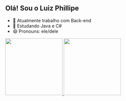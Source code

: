 ## Olá! Sou o Luiz Phillipe

- 🔭 Atualmente trabalho com Back-end
- 🌱 Estudando Java e C#
- 😄 Pronouns: ele/dele

<div>
  <a href="https://github.com/Takesh0s">
  <img height="180em" src="https://github-readme-stats.vercel.app/api?username=Takesh0s&show_icons=true&count_private=true"/>
  <img height="180em" src="https://github-readme-stats.vercel.app/api?username=Takesh0s&show_icons=true&theme=dracula"/>
</div>
